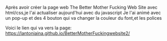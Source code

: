 Après avoir créer la page web The Better Mother Fucking Web Site avec html/css,je l'ai actualiser aujourd'hui avec du javascript
Je l'ai animé avec un pop-up et des 4 bouton qui va changer la couleur du font,et les polices


Voici le lien qui va vers la page:
https://lantoniaina.github.io/BetterMotherFuckingwebsite2/
